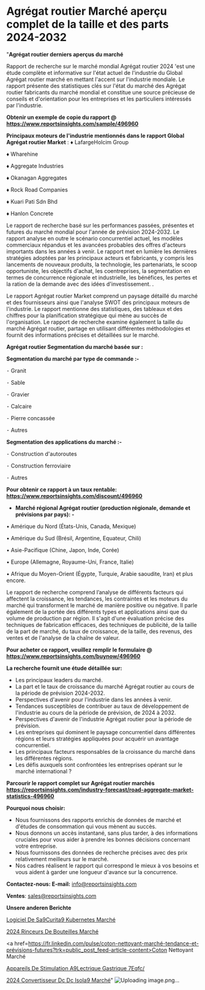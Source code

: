 # Agrégat routier Marché aperçu complet de la taille et des parts 2024-2032

"<strong>Agrégat routier derniers aperçus du marché</strong>

Rapport de recherche sur le marché mondial Agrégat routier 2024 'est une étude complète et informative sur l'état actuel de l'industrie du Global Agrégat routier marché en mettant l'accent sur l'industrie mondiale. Le rapport présente des statistiques clés sur l'état du marché des Agrégat routier fabricants du marché mondial et constitue une source précieuse de conseils et d'orientation pour les entreprises et les particuliers intéressés par l'industrie.

<strong>Obtenir un exemple de copie du rapport @ <a href=https://www.reportsinsights.com/sample/496960>https://www.reportsinsights.com/sample/496960</a></strong>

<strong>Principaux moteurs de l'industrie mentionnés dans le rapport Global Agrégat routier Market</strong> :
♦ LafargeHolcim Group

♦ Wharehine

♦ Aggregate Industries

♦ Okanagan Aggregates

♦ Rock Road Companies

♦ Kuari Pati Sdn Bhd

♦ Hanlon Concrete

Le rapport de recherche basé sur les performances passées, présentes et futures du marché mondial pour l'année de prévision 2024-2032. Le rapport analyse en outre le scénario concurrentiel actuel, les modèles commerciaux répandus et les avancées probables des offres d'acteurs importants dans les années à venir. Le rapport met en lumière les dernières stratégies adoptées par les principaux acteurs et fabricants, y compris les lancements de nouveaux produits, la technologie, les partenariats, le scoop opportuniste, les objectifs d'achat, les coentreprises, la segmentation en termes de concurrence régionale et industrielle, les bénéfices, les pertes et la ration de la demande avec des idées d'investissement. .

Le rapport Agrégat routier Market comprend un paysage détaillé du marché et des fournisseurs ainsi que l'analyse SWOT des principaux moteurs de l'industrie. Le rapport mentionne des statistiques, des tableaux et des chiffres pour la planification stratégique qui mène au succès de l'organisation. Le rapport de recherche examine également la taille du marché Agrégat routier, partage en utilisant différentes méthodologies et fournit des informations précises et détaillées sur le marché.

<strong>Agrégat routier Segmentation du marché basée sur :</strong>

<strong>Segmentation du marché par type de commande :-</strong>

⁃ Granit

⁃ Sable

⁃ Gravier

⁃ Calcaire

⁃ Pierre concassée

⁃ Autres

<strong>Segmentation des applications du marché :-</strong>

⁃ Construction d'autoroutes

⁃ Construction ferroviaire

⁃ Autres

<strong>Pour obtenir ce rapport à un taux rentable: <a href=https://www.reportsinsights.com/discount/496960>https://www.reportsinsights.com/discount/496960</a></strong>
<ul>
  <li><strong>Marché régional Agrégat routier (production régionale, demande et prévisions par pays): -</strong></li>
</ul>
• Amérique du Nord (États-Unis, Canada, Mexique)

• Amérique du Sud (Brésil, Argentine, Equateur, Chili)

• Asie-Pacifique (Chine, Japon, Inde, Corée)

• Europe (Allemagne, Royaume-Uni, France, Italie)

• Afrique du Moyen-Orient (Égypte, Turquie, Arabie saoudite, Iran) et plus encore.

Le rapport de recherche comprend l’analyse de différents facteurs qui affectent la croissance, les tendances, les contraintes et les moteurs du marché qui transforment le marché de manière positive ou négative. Il parle également de la portée des différents types et applications ainsi que du volume de production par région. Il s'agit d'une évaluation précise des techniques de fabrication efficaces, des techniques de publicité, de la taille de la part de marché, du taux de croissance, de la taille, des revenus, des ventes et de l'analyse de la chaîne de valeur.

<strong>Pour acheter ce rapport, veuillez remplir le formulaire @   <a href=https://www.reportsinsights.com/buynow/496960>https://www.reportsinsights.com/buynow/496960</a></strong>

<strong>La recherche fournit une étude détaillée sur:</strong>
<ul>
  <li>Les principaux leaders du marché.</li>
  <li>La part et le taux de croissance du marché Agrégat routier au cours de la période de prévision 2024-2032.</li>
  <li>Perspectives d'avenir pour l'industrie dans les années à venir.</li>
  <li>Tendances susceptibles de contribuer au taux de développement de l'industrie au cours de la période de prévision, de 2024 à 2032.</li>
  <li>Perspectives d'avenir de l'industrie Agrégat routier pour la période de prévision.</li>
  <li>Les entreprises qui dominent le paysage concurrentiel dans différentes régions et leurs stratégies appliquées pour acquérir un avantage concurrentiel.</li>
  <li>Les principaux facteurs responsables de la croissance du marché dans les différentes régions.</li>
  <li>Les défis auxquels sont confrontées les entreprises opérant sur le marché international ?</li>
</ul>

<strong>Parcourir le rapport complet sur Agrégat routier marchés <a href=https://reportsinsights.com/industry-forecast/road-aggregate-market-statistics-496960>https://reportsinsights.com/industry-forecast/road-aggregate-market-statistics-496960</a></strong>

<strong>Pourquoi nous choisir:</strong>
<ul>
  <li>Nous fournissons des rapports enrichis de données de marché et d'études de consommation qui vous mènent au succès.</li>
  <li>Nous donnons un accès instantané, sans plus tarder, à des informations cruciales pour vous aider à prendre les bonnes décisions concernant votre entreprise.</li>
  <li>Nous fournissons des données de recherche précises avec des prix relativement meilleurs sur le marché.</li>
  <li>Nos cadres réalisent le rapport qui correspond le mieux à vos besoins et vous aident à garder une longueur d'avance sur la concurrence.</li>
</ul>
<strong>Contactez-nous:
</strong><strong>E-mail:</strong> <a href=mailto:info@reportsinsights.com>info@reportsinsights.com</a>

<strong>Ventes</strong>: <a href=mailto:sales@reportsinsights.com>sales@reportsinsights.com</a>

<strong>Unsere anderen Berichte</strong>

<a href=https://www.linkedin.com/pulse/logiciel-de-s%C3%A9curit%C3%A9-kubernetes-march%C3%A9-2024-part-4vkrc/>Logiciel De Sa9Curita9 Kubernetes Marché</a>

<a href=https://www.linkedin.com/pulse/2024-rinceurs-de-bouteilles-march%C3%A9-analyse-des-nbldc/>2024 Rinceurs De Bouteilles Marché</a>

<a href=https://fr.linkedin.com/pulse/coton-nettoyant-marché-tendance-et-prévisions-futures?trk=public_post_feed-article-content>Coton Nettoyant Marché</a>

<a href=https://www.linkedin.com/pulse/appareils-de-stimulation-%C3%A9lectrique-gastrique-7eqfc/>Appareils De Stimulation A9Lectrique Gastrique 7Eqfc/</a>

<a href=https://www.linkedin.com/pulse/2024-convertisseur-dc-dc-isol%C3%A9-march%C3%A9-segmentation-bqzwc/>2024 Convertisseur Dc Dc Isola9 Marché</a>"
![Uploading image.png…]()
